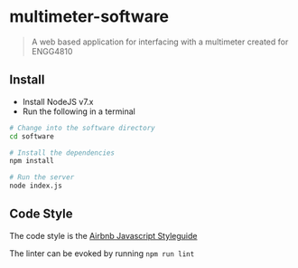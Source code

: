 # multimeter-software

> A web based application for interfacing with a multimeter created for ENGG4810

## Install

- Install NodeJS v7.x
- Run the following in a terminal

```bash
# Change into the software directory
cd software

# Install the dependencies
npm install

# Run the server
node index.js
```

## Code Style

The code style is the [Airbnb Javascript Styleguide](https://github.com/airbnb/javascript)

The linter can be evoked by running `npm run lint`
